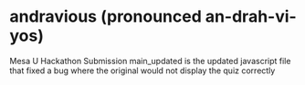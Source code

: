 # andravious (pronounced an-drah-vi-yos)
Mesa U Hackathon Submission
main_updated is the updated javascript file that fixed a bug where the original would not display the quiz correctly
